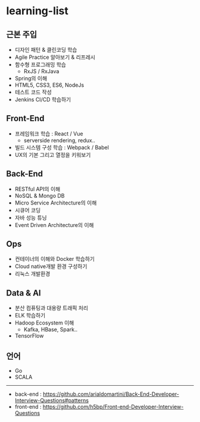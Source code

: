 # learning-list

## 근본 주입
- 디자인 패턴 & 클린코딩 학습
- Agile Practice 알아보기 & 리프레시
- 함수형 프로그래밍 학습
  - RxJS / RxJava
- Spring의 이해
- HTML5, CSS3, ES6, NodeJs
- 테스트 코드 작성
- Jenkins CI/CD 학습하기

## Front-End
- 프레임워크 학습 : React / Vue
  - serverside rendering, redux..
- 빌드 시스템 구성 학습 : Webpack / Babel
- UX의 기본 그리고 열정을 키워보기

## Back-End
- RESTful API의 이해
- NoSQL & Mongo DB
- Micro Service Architecture의 이해
- 시큐어 코딩
- 자바 성능 튜닝
- Event Driven Architecture의 이해

## Ops
- 컨테이너의 이해와 Docker 학습하기
- Cloud native개발 환경 구성하기
- 리눅스 개발환경

## Data & AI
- 분산 컴퓨팅과 대용량 트래픽 처리
- ELK 학습하기
- Hadoop Ecosystem 이해
  - Kafka, HBase, Spark..
- TensorFlow

## 언어
- Go
- SCALA

---

- back-end : https://github.com/arialdomartini/Back-End-Developer-Interview-Questions#patterns
- front-end : https://github.com/h5bp/Front-end-Developer-Interview-Questions


